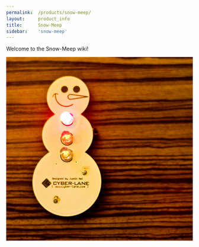 ```yaml
---
permalink:	/products/snow-meep/
layout:		product_info
title:		Snow-Meep
sidebar:    'snow-meep'
---
```

Welcome to the Snow-Meep wiki!

![001]

[001]: /Content/products/snow-meep/IMG_0468.jpg